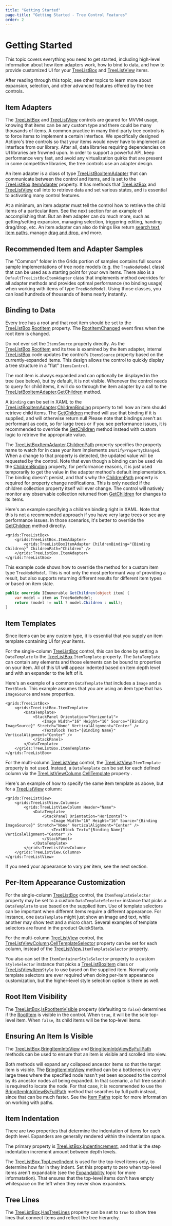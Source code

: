 ```yaml
---
title: "Getting Started"
page-title: "Getting Started - Tree Control Features"
order: 2
---
```

# Getting Started

This topic covers everything you need to get started, including high-level information about how item adapters work, how to bind to data, and how to provide customized UI for your [TreeListBox](xref:@ActiproUIRoot.Controls.Grids.TreeListBox) and [TreeListView](xref:@ActiproUIRoot.Controls.Grids.TreeListView) items.

After reading through this topic, see other topics to learn more about expansion, selection, and other advanced features offered by the tree controls.

## Item Adapters

The [TreeListBox](xref:@ActiproUIRoot.Controls.Grids.TreeListBox) and [TreeListView](xref:@ActiproUIRoot.Controls.Grids.TreeListView) controls are geared for MVVM usage, knowing that items can be any custom type and there could be many thousands of items.  A common practice in many third-party tree controls is to force items to implement a certain interface.  We specifically designed Actipro's tree controls so that your items would never have to implement an interface from our library.  After all, data libraries requiring dependencies on UI libraries are frowned upon.  In order to support a powerful API, keep performance very fast, and avoid any virtualization quirks that are present in some competitive libraries, the tree controls use an adapter design.

An item adapter is a class of type [TreeListBoxItemAdapter](xref:@ActiproUIRoot.Controls.Grids.TreeListBoxItemAdapter) that can communicate between the control and items, and is set to the [TreeListBox](xref:@ActiproUIRoot.Controls.Grids.TreeListBox).[ItemAdapter](xref:@ActiproUIRoot.Controls.Grids.TreeListBox.ItemAdapter) property.  It has methods that [TreeListBox](xref:@ActiproUIRoot.Controls.Grids.TreeListBox) and [TreeListView](xref:@ActiproUIRoot.Controls.Grids.TreeListView) call into to retrieve data and set various states, and is essential to activating many control features.

At a minimum, an item adapter must tell the control how to retrieve the child items of a particular item.  See the next section for an example of accomplishing that.  But an item adapter can do much more, such as getting/setting expansion, managing selection, triggering editing, handing drag/drop, etc.  An item adapter can also do things like return [search text](text-searching.md), [item paths](item-paths.md), manage [drag and drop](drag-drop.md), and more.

## Recommended Item and Adapter Samples

The "Common" folder in the Grids portion of samples contains full source sample implementations of tree node models (e.g. the `TreeNodeModel` class) that can be used as a starting point for your own items.  There also is a `DefaultTreeListBoxItemAdapter` class that implements method overrides for all adapter methods and provides optimal performance (no binding usage) when working with items of type `TreeNodeModel`.  Using those classes, you can load hundreds of thousands of items nearly instantly.

## Binding to Data

Every tree has a root and that root item should be set to the [TreeListBox](xref:@ActiproUIRoot.Controls.Grids.TreeListBox).[RootItem](xref:@ActiproUIRoot.Controls.Grids.TreeListBox.RootItem) property.  The [RootItemChanged](xref:@ActiproUIRoot.Controls.Grids.TreeListBox.RootItemChanged) event fires when the root item is changed.

Do not ever set the `ItemsSource` property directly.  As the [TreeListBox](xref:@ActiproUIRoot.Controls.Grids.TreeListBox).[RootItem](xref:@ActiproUIRoot.Controls.Grids.TreeListBox.RootItem) and its tree is examined by the item adapter, internal [TreeListBox](xref:@ActiproUIRoot.Controls.Grids.TreeListBox) code updates the control's `ItemsSource` property based on the currently-expanded items.  This design allows the control to quickly display a tree structure in a "flat" `ItemsControl`.

The root item is always expanded and can optionally be displayed in the tree (see below), but by default, it is not visible.  Whenever the control needs to query for child items, it will do so through the item adapter by a call to the [TreeListBoxItemAdapter](xref:@ActiproUIRoot.Controls.Grids.TreeListBoxItemAdapter).[GetChildren](xref:@ActiproUIRoot.Controls.Grids.TreeListBoxItemAdapter.GetChildren*) method.

A `Binding` can be set in XAML to the [TreeListBoxItemAdapter](xref:@ActiproUIRoot.Controls.Grids.TreeListBoxItemAdapter).[ChildrenBinding](xref:@ActiproUIRoot.Controls.Grids.TreeListBoxItemAdapter.ChildrenBinding) property to tell how an item should retrieve child items.  The [GetChildren](xref:@ActiproUIRoot.Controls.Grids.TreeListBoxItemAdapter.GetChildren*) method will use that binding if it is supplied, and will otherwise return null Please note that bindings aren't as performant as code, so for large trees or if you see performance issues, it is recommended to override the [GetChildren](xref:@ActiproUIRoot.Controls.Grids.TreeListBoxItemAdapter.GetChildren*) method instead with custom logic to retrieve the appropriate value.

The [TreeListBoxItemAdapter](xref:@ActiproUIRoot.Controls.Grids.TreeListBoxItemAdapter).[ChildrenPath](xref:@ActiproUIRoot.Controls.Grids.TreeListBoxItemAdapter.ChildrenPath) property specifies the property name to watch for in case your item implements `INotifyPropertyChanged`.  When a change to that property is detected, the updated value will be requested by the control.  Note that even though a binding can be used via the [ChildrenBinding](xref:@ActiproUIRoot.Controls.Grids.TreeListBoxItemAdapter.ChildrenBinding) property, for performance reasons, it is just used temporarily to get the value in the adapter method's default implementation.  The binding doesn't persist, and that's why the [ChildrenPath](xref:@ActiproUIRoot.Controls.Grids.TreeListBoxItemAdapter.ChildrenPath) property is required for property change notifications.  This is only needed if the children collection property itself will ever change.  The control will natively monitor any observable collection returned from [GetChildren](xref:@ActiproUIRoot.Controls.Grids.TreeListBoxItemAdapter.GetChildren*) for changes to its items.

Here's an example specifying a children binding right in XAML.  Note that this is not a recommended approach if you have very large trees or see any performance issues.  In those scenarios, it's better to override the [GetChildren](xref:@ActiproUIRoot.Controls.Grids.TreeListBoxItemAdapter.GetChildren*) method directly.

```xaml
<grids:TreeListBox>
	<grids:TreeListBox.ItemAdapter>
		<grids:TreeListBoxItemAdapter ChildrenBinding="{Binding Children}" ChildrenPath="Children" />
	</grids:TreeListBox.ItemAdapter>
</grids:TreeListBox>
```

This example code shows how to override the method for a custom item type `TreeNodeModel`.  This is not only the most performant way of providing a result, but also supports returning different results for different item types or based on item state.

```csharp
public override IEnumerable GetChildren(object item) {
	var model = item as TreeNodeModel;
	return (model != null ? model.Children : null);
}
```

## Item Templates

Since items can be any custom type, it is essential that you supply an item template containing UI for your items.

For the single-column [TreeListBox](xref:@ActiproUIRoot.Controls.Grids.TreeListBox) control, this can be done by setting a `DataTemplate` to the [TreeListBox](xref:@ActiproUIRoot.Controls.Grids.TreeListBox).`ItemTemplate` property.  The `DataTemplate` can contain any elements and those elements can be bound to properties on your item.  All of this UI will appear indented based on item depth level and with an expander to the left of it.

Here's an example of a common `DataTemplate` that includes a `Image` and a `TextBlock`.  This example assumes that you are using an item type that has `ImageSource` and `Name` properties.

```xaml
<grids:TreeListBox>
	<grids:TreeListBox.ItemTemplate>
		<DataTemplate>
			<StackPanel Orientation="Horizontal">
				<Image Width="16" Height="16" Source="{Binding ImageSource}" Stretch="None" VerticalAlignment="Center" />
				<TextBlock Text="{Binding Name}" VerticalAlignment="Center" />
			</StackPanel>
		</DataTemplate>
	</grids:TreeListBox.ItemTemplate>
</grids:TreeListBox>
```

For the multi-column [TreeListView](xref:@ActiproUIRoot.Controls.Grids.TreeListView) control, the [TreeListView](xref:@ActiproUIRoot.Controls.Grids.TreeListView).`ItemTemplate` property is not used.  Instead, a `DataTemplate` can be set for each defined column via the [TreeListViewColumn](xref:@ActiproUIRoot.Controls.Grids.TreeListViewColumn).[CellTemplate](xref:@ActiproUIRoot.Controls.Grids.TreeListViewColumn.CellTemplate) property .

Here's an example of how to specify the same item template as above, but for a [TreeListView](xref:@ActiproUIRoot.Controls.Grids.TreeListView) column:

```xaml
<grids:TreeListView>
	<grids:TreeListView.Columns>
		<grids:TreeListViewColumn Header="Name">
			<DataTemplate>
				<StackPanel Orientation="Horizontal">
					<Image Width="16" Height="16" Source="{Binding ImageSource}" Stretch="None" VerticalAlignment="Center" />
					<TextBlock Text="{Binding Name}" VerticalAlignment="Center" />
				</StackPanel>
			</DataTemplate>
		</grids:TreeListViewColumn>
	</grids:TreeListView.Columns>
</grids:TreeListView>
```

If you need your appearance to vary per item, see the next section.

## Per-Item Appearance Customization

For the single-column [TreeListBox](xref:@ActiproUIRoot.Controls.Grids.TreeListBox) control, the `ItemTemplateSelector` property may be set to a custom `DataTemplateSelector` instance that picks a `DataTemplate` to use based on the supplied item.  Use of template selectors can be important when different items require a different appearance.  For instance, one `DataTemplate` might just show an image and text, while another may show text and a micro chart.  Several examples of template selectors are found in the product QuickStarts.

For the multi-column [TreeListView](xref:@ActiproUIRoot.Controls.Grids.TreeListView) control, the [TreeListViewColumn](xref:@ActiproUIRoot.Controls.Grids.TreeListViewColumn).[CellTemplateSelector](xref:@ActiproUIRoot.Controls.Grids.TreeListViewColumn.CellTemplateSelector) property can be set for each column, instead of the [TreeListView](xref:@ActiproUIRoot.Controls.Grids.TreeListView).`ItemTemplateSelector` property.

You also can set the `ItemContainerStyleSelector` property to a custom `StyleSelector` instance that picks a [TreeListBoxItem](xref:@ActiproUIRoot.Controls.Grids.TreeListBoxItem) class or [TreeListViewItem](xref:@ActiproUIRoot.Controls.Grids.TreeListViewItem)`Style` to use based on the supplied item.  Normally only template selectors are ever required when doing per-item appearance customization, but the higher-level style selection option is there as well.

## Root Item Visibility

The [TreeListBox](xref:@ActiproUIRoot.Controls.Grids.TreeListBox).[IsRootItemVisible](xref:@ActiproUIRoot.Controls.Grids.TreeListBox.IsRootItemVisible) property (defaulting to `false`) determines if the [RootItem](xref:@ActiproUIRoot.Controls.Grids.TreeListBox.RootItem) is visible in the control.  When `true`, it will be the sole top-level item.  When `false`, its child items will be the top-level items.

## Ensuring An Item Is Visible

The [TreeListBox](xref:@ActiproUIRoot.Controls.Grids.TreeListBox).[BringItemIntoView](xref:@ActiproUIRoot.Controls.Grids.TreeListBox.BringItemIntoView*) and [BringItemIntoViewByFullPath](xref:@ActiproUIRoot.Controls.Grids.TreeListBox.BringItemIntoViewByFullPath*) methods can be used to ensure that an item is visible and scrolled into view.

Both methods will expand any collapsed ancestor items so that the target item is visible.  The [BringItemIntoView](xref:@ActiproUIRoot.Controls.Grids.TreeListBox.BringItemIntoView*) method can be a bottleneck in very large trees where the specified node hasn't yet been exposed to the control by its ancestor nodes all being expanded.  In that scenario, a full tree search is required to locate the node.  For that case, it is recommended to use the [BringItemIntoViewByFullPath](xref:@ActiproUIRoot.Controls.Grids.TreeListBox.BringItemIntoViewByFullPath*) method that searches by full path instead, since that can be much faster.  See the [Item Paths](item-paths.md) topic for more information on working with paths.

## Item Indentation

There are two properties that determine the indentation of items for each depth level.  Expanders are generally rendered within the indentation space.

The primary property is [TreeListBox](xref:@ActiproUIRoot.Controls.Grids.TreeListBox).[IndentIncrement](xref:@ActiproUIRoot.Controls.Grids.TreeListBox.IndentIncrement), and that is the step indentation increment amount between depth levels.

The [TreeListBox](xref:@ActiproUIRoot.Controls.Grids.TreeListBox).[TopLevelIndent](xref:@ActiproUIRoot.Controls.Grids.TreeListBox.TopLevelIndent) is used for the top-level items only, to determine how far in they indent.  Set this property to zero when top-level items aren't expandable (see the [Expandability](expandability.md) topic for more informatation).  That ensures that the top-level items don't have empty whitespace on the left when they never show expanders.

## Tree Lines

The [TreeListBox](xref:@ActiproUIRoot.Controls.Grids.TreeListBox).[HasTreeLines](xref:@ActiproUIRoot.Controls.Grids.TreeListBox.HasTreeLines) property can be set to `true` to show tree lines that connect items and reflect the tree hierarchy.
